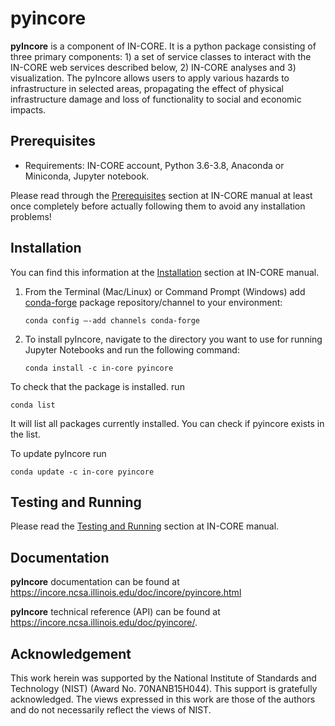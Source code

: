 # pyincore

**pyIncore** is a component of IN-CORE. It is a python package consisting of three primary components: 1) a set of service classes to interact with the IN-CORE web services described below, 2) IN-CORE analyses and 3) visualization. The pyIncore allows users to apply various hazards to infrastructure in selected areas, propagating the effect of physical infrastructure damage and loss of functionality to social and economic impacts.
                      
## Prerequisites

* Requirements: IN-CORE account, Python 3.6-3.8, Anaconda or Miniconda, Jupyter notebook.

Please read through the [Prerequisites](https://incore.ncsa.illinois.edu/doc/incore/prerequisites.html) section at IN-CORE manual at least once completely before actually following them to avoid any installation problems!



## Installation
You can find this information at the [Installation](https://incore.ncsa.illinois.edu/doc/incore/install_pyincore.html) section at IN-CORE manual.

1. From the Terminal (Mac/Linux) or Command Prompt (Windows) add [conda-forge](https://conda-forge.org/) package repository/channel to your environment:
    ```
    conda config –-add channels conda-forge
    ```

2. To install pyIncore, navigate to the directory you want to use for running Jupyter Notebooks and run the following command: 
    ```
    conda install -c in-core pyincore
    ```

To check that the package is installed.  run 
```
conda list
```
It will list all packages currently installed. You can check if pyincore exists in the list.

To update pyIncore run 
```
conda update -c in-core pyincore
```


## Testing and Running

Please read the [Testing and Running](https://incore.ncsa.illinois.edu/doc/incore/running.html) section at IN-CORE manual.


## Documentation

**pyIncore** documentation can be found at https://incore.ncsa.illinois.edu/doc/incore/pyincore.html

**pyIncore** technical reference (API) can be found at https://incore.ncsa.illinois.edu/doc/pyincore/.


## Acknowledgement
This work herein was supported by the National Institute of Standards and Technology (NIST) (Award No. 70NANB15H044). This support is gratefully acknowledged. The views expressed in this work are those of the authors and do not necessarily reflect the views of NIST.
